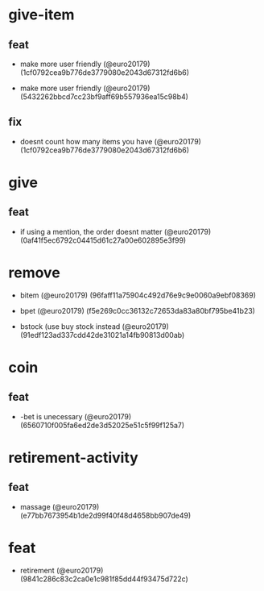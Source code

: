 # give-item

## feat

* make more user friendly (@euro20179) (1cf0792cea9b776de3779080e2043d67312fd6b6)

* make more user friendly (@euro20179) (5432262bbcd7cc23bf9aff69b557936ea15c98b4)

## fix

* doesnt count how many items you have (@euro20179) (1cf0792cea9b776de3779080e2043d67312fd6b6)


# give

## feat

* if using a mention, the order doesnt matter (@euro20179) (0af41f5ec6792c04415d61c27a00e602895e3f99)


# remove

* bitem (@euro20179) (96faff11a75904c492d76e9c9e0060a9ebf08369)

* bpet (@euro20179) (f5e269c0cc36132c72653da83a80bf795be41b23)

* bstock (use buy stock instead (@euro20179) (91edf123ad337cdd42de31021a14fb90813d00ab)


# coin

## feat

* -bet is unecessary (@euro20179) (6560710f005fa6ed2de3d52025e51c5f99f125a7)


# retirement-activity

## feat

* massage (@euro20179) (e77bb7673954b1de2d99f40f48d4658bb907de49)


# feat

* retirement (@euro20179) (9841c286c83c2ca0e1c981f85dd44f93475d722c)


